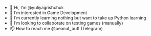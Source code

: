 - 👋 Hi, I’m @yuliyagrishchuk
- 👀 I’m interested in Game Development
- 🌱 I’m currently learning nothing but want to take up Python learning
- 💞️ I’m looking to collaborate on testing games (manually)
- 📫 How to reach me @peanut_butt (Telegram) 

<!---
yuliyagrishchuk/yuliyagrishchuk is a ✨ special ✨ repository because its `README.md` (this file) appears on your GitHub profile.
You can click the Preview link to take a look at your changes.
--->
